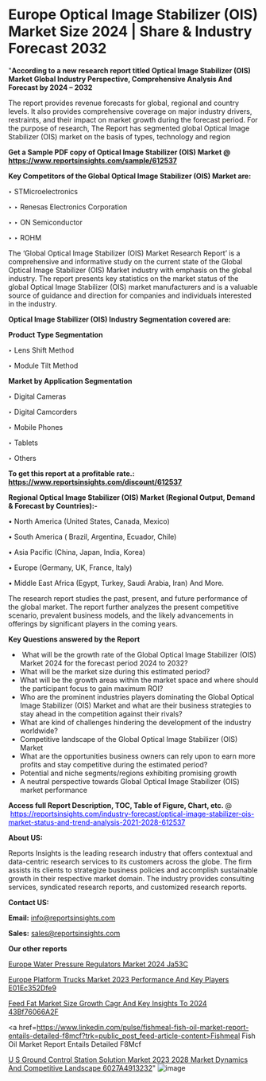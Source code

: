 # Europe Optical Image Stabilizer (OIS) Market Size 2024 | Share & Industry Forecast 2032

"<strong>According to a new research report titled Optical Image Stabilizer (OIS) Market Global Industry Perspective, Comprehensive Analysis And Forecast by 2024 – 2032</strong>

The report provides revenue forecasts for global, regional and country levels. It also provides comprehensive coverage on major industry drivers, restraints, and their impact on market growth during the forecast period. For the purpose of research, The Report has segmented global Optical Image Stabilizer (OIS) market on the basis of types, technology and region

<strong>Get a Sample PDF copy of Optical Image Stabilizer (OIS) Market </strong><strong>@<a href=https://www.reportsinsights.com/sample/612537 style=color:#0000ff;> https://www.reportsinsights.com/sample/612537</a></strong></font>

<strong>Key Competitors of the Global Optical Image Stabilizer (OIS) Market are:</strong>

‣ STMicroelectronics

‣ 
‣ Renesas Electronics Corporation

‣ 
‣ ON Semiconductor

‣ 
‣ ROHM

The ‘Global Optical Image Stabilizer (OIS) Market Research Report’ is a comprehensive and informative study on the current state of the Global Optical Image Stabilizer (OIS) Market industry with emphasis on the global industry. The report presents key statistics on the market status of the global Optical Image Stabilizer (OIS) market manufacturers and is a valuable source of guidance and direction for companies and individuals interested in the industry.

<strong>Optical Image Stabilizer (OIS) Industry Segmentation covered are:</strong>

<strong>Product Type Segmentation</strong>

‣    Lens Shift Method

‣ Module Tilt Method

<strong>Market by Application Segmentation</strong>

‣   Digital Cameras

‣ Digital Camcorders

‣ Mobile Phones

‣ Tablets

‣ Others

<strong>To get this report at a profitable rate.: <a href=https://www.reportsinsights.com/discount/612537 style=color:#0000ff;>https://www.reportsinsights.com/discount/612537</a></strong></font>

<strong>Regional Optical Image Stabilizer (OIS) Market (Regional Output, Demand &amp; Forecast by Countries):-</strong>

• North America (United States, Canada, Mexico)

• South America ( Brazil, Argentina, Ecuador, Chile)

• Asia Pacific (China, Japan, India, Korea)

• Europe (Germany, UK, France, Italy)

• Middle East Africa (Egypt, Turkey, Saudi Arabia, Iran) And More.

The research report studies the past, present, and future performance of the global market. The report further analyzes the present competitive scenario, prevalent business models, and the likely advancements in offerings by significant players in the coming years.

<strong>Key Questions answered by the Report</strong>
<ul>
  <li> What will be the growth rate of the Global Optical Image Stabilizer (OIS) Market 2024 for the forecast period 2024 to 2032?</li>
  <li>What will be the market size during this estimated period?</li>
  <li>What will be the growth areas within the market space and where should the participant focus to gain maximum ROI?</li>
  <li>Who are the prominent industries players dominating the Global Optical Image Stabilizer (OIS) Market and what are their business strategies to stay ahead in the competition against their rivals?</li>
  <li>What are kind of challenges hindering the development of the industry worldwide?</li>
  <li>Competitive landscape of the Global Optical Image Stabilizer (OIS) Market</li>
  <li>What are the opportunities business owners can rely upon to earn more profits and stay competitive during the estimated period?</li>
  <li>Potential and niche segments/regions exhibiting promising growth</li>
  <li>A neutral perspective towards Global Optical Image Stabilizer (OIS) market performance</li>
</ul>
<strong>Access full Report Description, TOC, Table of Figure, Chart, etc. </strong>@  <a href=https://reportsinsights.com/industry-forecast/optical-image-stabilizer-ois-market-status-and-trend-analysis-2021-2028-612537 style=color:#0000ff;>https://reportsinsights.com/industry-forecast/optical-image-stabilizer-ois-market-status-and-trend-analysis-2021-2028-612537</a></font>

<strong><strong>About US</strong>:</strong>

Reports Insights is the leading research industry that offers contextual and data-centric research services to its customers across the globe. The firm assists its clients to strategize business policies and accomplish sustainable growth in their respective market domain. The industry provides consulting services, syndicated research reports, and customized research reports.

<strong>Contact US:</strong>

<p class=""""><b>Email:</b> <a href=mailto:info@reportsinsights.com>info@reportsinsights.com</a></p>
<p class=""""><b>Sales:</b> <a href=mailto:sales@reportsinsights.com>sales@reportsinsights.com</a></p>

<strong>Our other reports</strong>

<a href=https://www.linkedin.com/pulse/europe-water-pressure-regulators-market-2024-ja53c/>Europe Water Pressure Regulators Market 2024 Ja53C</a>

<a href=https://medium.com/@swatiga40/europe-platform-trucks-market-2023-performance-and-key-players-e01ec352dfe9>Europe Platform Trucks Market 2023 Performance And Key Players E01Ec352Dfe9</a>

<a href=https://medium.com/@a44223192/feed-fat-market-size-growth-cagr-and-key-insights-to-2024-43bf76066a2f>Feed Fat Market Size Growth Cagr And Key Insights To 2024 43Bf76066A2F</a>

<a href=https://www.linkedin.com/pulse/fishmeal-fish-oil-market-report-entails-detailed-f8mcf?trk=public_post_feed-article-content>Fishmeal Fish Oil Market Report Entails Detailed F8Mcf</a>

<a href=https://medium.com/@reportsinsights23/u-s-ground-control-station-solution-market-2023-2028-market-dynamics-and-competitive-landscape-6027a4913232>U S Ground Control Station Solution Market 2023 2028 Market Dynamics And Competitive Landscape 6027A4913232</a>"
![image](https://github.com/Jaayaachit/RItrends/assets/158452289/0c70d968-d379-4ad7-8ce4-8403fd01375c)
